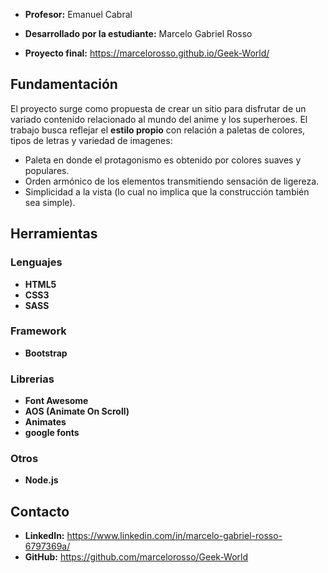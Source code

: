 * **Profesor:** Emanuel Cabral

* **Desarrollado por la estudiante:** Marcelo Gabriel Rosso

* **Proyecto final:** https://marcelorosso.github.io/Geek-World/

## Fundamentación

El proyecto surge como propuesta de crear un sitio para disfrutar de un variado contenido relacionado al mundo del anime y los superheroes.
El trabajo busca reflejar el **estilo propio** con relación a paletas de colores, tipos de letras y variedad de imagenes:

* Paleta en donde el protagonismo es obtenido por colores suaves y populares.
* Orden armónico de los elementos transmitiendo sensación de ligereza.
* Simplicidad a la vista (lo cual no implica que la construcción también sea simple).

## Herramientas

### Lenguajes
* **HTML5**
* **CSS3**
* **SASS**

### Framework
* **Bootstrap**

### Librerias
* **Font Awesome**
* **AOS (Animate On Scroll)**
* **Animates**
* **google fonts**

### Otros
* **Node.js**

## Contacto

* **LinkedIn:** https://www.linkedin.com/in/marcelo-gabriel-rosso-6797369a/
* **GitHub:** https://github.com/marcelorosso/Geek-World
